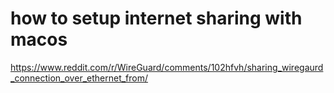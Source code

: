 # how to setup internet sharing with macos

https://www.reddit.com/r/WireGuard/comments/102hfvh/sharing_wiregaurd_connection_over_ethernet_from/
